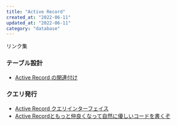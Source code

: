 ```yaml
---
title: "Active Record"
created_at: "2022-06-11"
updated_at: "2022-06-11"
category: "database"
---
```


リンク集

### テーブル設計

- [Active Record の関連付け](https://railsguides.jp/association_basics.html)

### クエリ発行

- [Active Record クエリインターフェイス](https://railsguides.jp/active_record_querying.html)
- [Active Recordともっと仲良くなって自然に優しいコードを書くぞ](https://tech.smarthr.jp/entry/2021/11/11/151444)